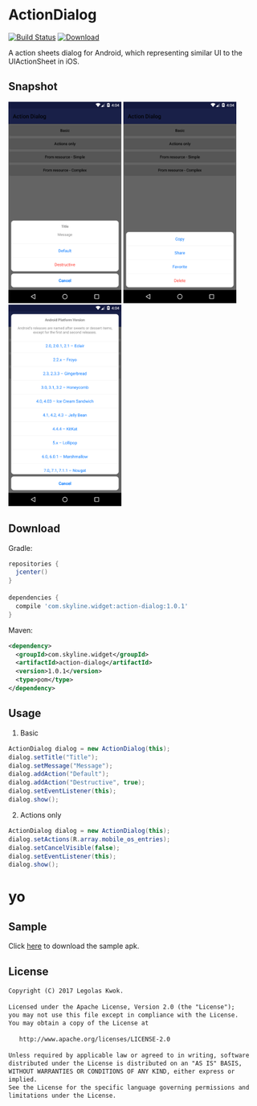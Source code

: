 ActionDialog
==========
[![Build Status](https://travis-ci.org/skyline1631/ActionDialog.svg?branch=master)](https://travis-ci.org/skyline1631/ActionDialog)
[ ![Download](https://api.bintray.com/packages/skyline1631/maven/action-dialog/images/download.svg?version=1.0.1) ](https://bintray.com/skyline1631/maven/action-dialog/1.0.1/link)

A action sheets dialog for Android, which representing similar UI to the UIActionSheet in iOS.

Snapshot
----------
<img width="225" height="400" src="/static/snapshot_i.png"/> <img width="225" height="400" src="/static/snapshot_ii.png"/> <img width="225" height="400" src="/static/snapshot_iii.png"/>

Download
----------
Gradle:

```gradle
repositories {
  jcenter()
}

dependencies {
  compile 'com.skyline.widget:action-dialog:1.0.1'
}
```

Maven:

```xml
<dependency>
  <groupId>com.skyline.widget</groupId>
  <artifactId>action-dialog</artifactId>
  <version>1.0.1</version>
  <type>pom</type>
</dependency>
```

Usage
----------
1. Basic

```java
ActionDialog dialog = new ActionDialog(this);
dialog.setTitle("Title");
dialog.setMessage("Message");
dialog.addAction("Default");
dialog.addAction("Destructive", true);
dialog.setEventListener(this);
dialog.show();
```

2. Actions only

```java
ActionDialog dialog = new ActionDialog(this);
dialog.setActions(R.array.mobile_os_entries);
dialog.setCancelVisible(false);
dialog.setEventListener(this);
dialog.show();
```

# yo

Sample
----------
Click [here](https://raw.githubusercontent.com/skyline1631/ActionDialog/master/static/action-dialog-sample.apk) to download the sample apk.

License
----------

    Copyright (C) 2017 Legolas Kwok.

    Licensed under the Apache License, Version 2.0 (the "License");
    you may not use this file except in compliance with the License.
    You may obtain a copy of the License at

       http://www.apache.org/licenses/LICENSE-2.0

    Unless required by applicable law or agreed to in writing, software
    distributed under the License is distributed on an "AS IS" BASIS,
    WITHOUT WARRANTIES OR CONDITIONS OF ANY KIND, either express or implied.
    See the License for the specific language governing permissions and
    limitations under the License.
